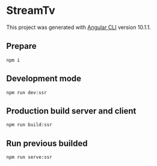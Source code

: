 # StreamTv

This project was generated with [Angular CLI](https://github.com/angular/angular-cli) version 10.1.1.

## Prepare

`npm i`

## Development mode

`npm run dev:ssr`

## Production build server and client

`npm run build:ssr`

## Run previous builded

`npm run serve:ssr`